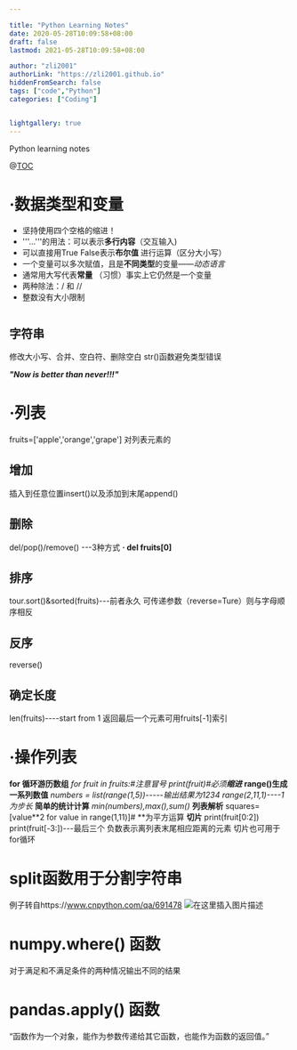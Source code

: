 ```yaml
---

title: "Python Learning Notes"
date: 2020-05-28T10:09:58+08:00
draft: false
lastmod: 2021-05-28T10:09:58+08:00

author: "zli2001"
authorLink: "https://zli2001.github.io"
hiddenFromSearch: false
tags: ["code","Python"]
categories: ["Coding"]


lightgallery: true
---
```

Python learning notes
<!--more-->

@[TOC](基础)
# ·数据类型和变量
 - 坚持使用四个空格的缩进！
 - '''...'''的用法：可以表示**多行内容**（交互输入)
 -   可以直接用True False表示**布尔值** 进行运算（区分大小写）
 - 一个变量可以多次赋值，且是**不同类型**的变量——*动态语言*
 - 通常用大写代表**常量** （习惯）事实上它仍然是一个变量
 - 两种除法：/ 和 //
 - 整数没有大小限制
## 

# 
## 字符串
修改大小写、合并、空白符、删除空白
str()函数避免类型错误

***"Now is better than never!!!"***
# ·列表
fruits=['apple','orange','grape']
对列表元素的

## 增加
插入到任意位置insert()以及添加到末尾append()
## 删除
del/pop()/remove() ---3种方式
    **· del fruits[0]**

## 排序
tour.sort()&sorted(fruits)---前者永久
可传递参数（reverse=Ture）则与字母顺序相反
## 反序
reverse()
## 确定长度
len(fruits)----start from 1
返回最后一个元素可用fruits[-1]索引

# ·操作列表
**for 循环游历数组** 
*for fruit in fruits:#注意冒号
	print(fruit)#必须**缩进***
	**range()生成一系列数值**
	*numbers = list(range(1,5))-----输出结果为1234*
	*range(2,11,1)----1为步长*
	**简单的统计计算**
	*min(numbers),max(),sum()*
	**列表解析**
	squares=[value**2 for value in range(1,11)]# **为平方运算
**切片**
print(fruit[0:2])
print(fruit[-3:])---最后三个
负数表示离列表末尾相应距离的元素
切片也可用于for循环
# split函数用于分割字符串
例子转自https://www.cnpython.com/qa/691478
![在这里插入图片描述](https://img-blog.csdnimg.cn/63f4ab520fea4b07bcff0bc7c961754c.png?x-oss-process=image/watermark,type_ZmFuZ3poZW5naGVpdGk,shadow_10,text_aHR0cHM6Ly9ibG9nLmNzZG4ubmV0L3dlaXhpbl80NTgxNDcyOA==,size_16,color_FFFFFF,t_70)
# numpy.where() 函数
对于满足和不满足条件的两种情况输出不同的结果
# pandas.apply() 函数
“函数作为一个对象，能作为参数传递给其它函数，也能作为函数的返回值。”
